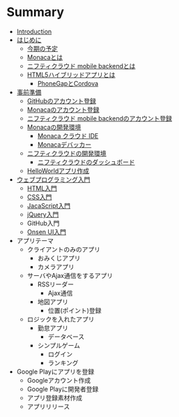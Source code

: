 # Summary

* [Introduction](README.md)
* [はじめに](preface.md)
   * [今期の予定](about_term_koriyamadojo_2016.md)
   * [Monacaとは](about_monaca.md)
   * [ニフティクラウド mobile backendとは](about_ncmb.md)
   * [HTML5ハイブリッドアプリとは](abount_html5_hybrid_app.md)
       * [PhoneGapとCordova](abount_phonegap_cordova.md)
* [事前準備](prep.md)
   * [GitHubのアカウント登録](prep_github.md)
   * [Monacaのアカウント登録](prep_monaca.md)
   * [ニフティクラウド mobile backendのアカウント登録](prep_nifty.md)
   * [Monacaの開発環境](dev_environment.md)
       * [Monaca クラウド IDE](dev_monaca.md)
       * [Monacaデバッカー](dev_debugger.md)
   * [ニフティクラウドの開発環境](dev_nifty.md)
       * [ニフティクラウドのダッシュボード](dev_nifty_dashboard.md)
   * [HelloWorldアプリ作成](dev_sample.md)
* [ウェブプログラミング入門](prep_programming.md)
   * [HTML入門](intro_html.md)
   * [CSS入門](cssru_men.md)
   * [JacaScript入門](js.md)
   * [jQuery入門](jq.md)
   * GitHub入門
   * [Onsen UI入門](onsenui.md)
* アプリテーマ
   * クライアントのみのアプリ
       * おみくじアプリ
       * カメラアプリ
   * サーバやAjax通信をするアプリ
       * RSSリーダー
           * Ajax通信
       * 地図アプリ
           * 位置(ポイント)登録
   * ロジックを入れたアプリ
       * 勤怠アプリ
           * データベース
       * シンプルゲーム
           * ログイン
           * ランキング
* Google Playにアプリを登録
   * Googleアカウント作成
   * Google Playに開発者登録
   * アプリ登録素材作成
   * アプリリリース

